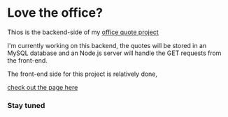 # Love the office?

Thios is the backend-side of my [office quote project](https://github.com/nilssoncjonas/office-api)

I'm currently working on this backend, the quotes will be stored in an MySQL database and an Node.js server will handle the GET requests from the front-end.

The front-end side for this project is relatively done,

[check out the page here](https://the-office-quotes.netlify.app/) 


### Stay tuned